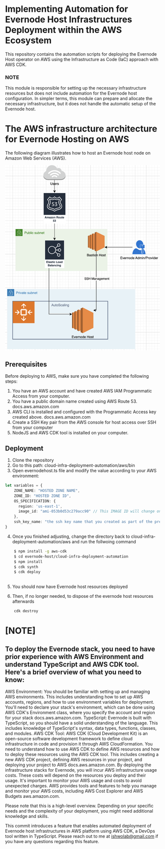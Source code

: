 # Implementing Automation for Evernode Host Infrastructures Deployment within the AWS Ecosystem
This repository contains the automation scripts for deploying the Evernode Host operator on AWS using the Infrastructure as Code (IaC) approach with AWS CDK.

### NOTE  
This module is responsible for setting up the necessary infrastructure resources but does not include automation for the Evernode host configuration. In simpler terms, this module can prepare and allocate the necessary infrastructure, but it does not handle the automatic setup of the Evernode host.


# The AWS infrastructure architecture for Evernode Hosting on AWS
The following diagram illustrates how to host an Evernode host node on Amazon Web Services (AWS).

![Alt Text](./architecture/aws-host.png)


## Prerequisites
Before deploying to AWS, make sure you have completed the following steps:

1. You have an AWS account and have created AWS IAM Programmatic Access from your computer.
2. You have a public domain name created using AWS Route 53. docs.aws.amazon.com
3. AWS CLI is installed and configured with the Programmatic Access key created above. docs.aws.amazon.com  
4. Create a SSH Key pair from the AWS console for host access over SSH from your computer
4. NodeJS and AWS CDK tool is installed on your computer.

## Deployment 

1. Clone the repository 
2. Go to this path: cloud-infra-deployment-automation/aws/bin
3. Open evernodehost.ts file and modify the value according to your AWS environment: 
```typescript 
let variables = {
    ZONE_NAME: "HOSTED ZONE NAME", 
    ZONE_ID: "HOSTED ZONE ID", 
    OS_SPECIFICATION: {
      region: 'us-east-1', 
      image_id: "ami-053b0d53c279acc90" // This IMAGE ID will change on the AWS region that you're deploying from
    }, 
    ssh_key_name: "the ssh key name that you created as part of the pre-requisite steps"
}
```

4. Once you finished adjusting, change the directory back to cloud-infra-deployment-automation/aws and run the follwoing command
```bash 
    $ npm install -g aws-cdk
    $ cd evernode-host/cloud-infra-deployment-automation
    $ npm install
    $ cdk synth
    $ cdk deploy
    

```
5. You should now have Evernode host resources deployed 

6. Then, if no longer needed, to dispose of the evernode host resources afterwards
```bash 
    cdk destroy
```

# [NOTE] 

## To deploy the Evernode stack, you need to have prior experience with AWS Environment and understand TypeScript and AWS CDK tool. Here's a brief overview of what you need to know:

AWS Environment: You should be familiar with setting up and managing AWS environments. This includes understanding how to set up AWS accounts, regions, and how to use environment variables for deployment. You'll need to declare your stack's environment, which can be done using AWS CDK's Environment class, where you specify the account and region for your stack docs.aws.amazon.com.
TypeScript: Evernode is built with TypeScript, so you should have a solid understanding of the language. This includes knowledge of TypeScript's syntax, data types, functions, classes, and modules.
AWS CDK Tool: AWS CDK (Cloud Development Kit) is an open-source software development framework to define cloud infrastructure in code and provision it through AWS CloudFormation. You need to understand how to use AWS CDK to define AWS resources and how to deploy these resources using the AWS CDK tool. This includes creating a new AWS CDK project, defining AWS resources in your project, and deploying your project to AWS docs.aws.amazon.com.
By deploying the infrastructure stacks for Evernode, you will incur AWS infrastructure usage costs. These costs will depend on the resources you deploy and their usage. It's important to monitor your AWS usage and costs to avoid unexpected charges. AWS provides tools and features to help you manage and monitor your AWS costs, including AWS Cost Explorer and AWS Budgets aws.amazon.com.

Please note that this is a high-level overview. Depending on your specific needs and the complexity of your deployment, you might need additional knowledge and skills.



This commit introduces a feature that enables automated deployment of Evernode host infrastructures in AWS platform using AWS CDK, a DevOps tool written in TypeScript. Please reach out to me at ishwolab@gmail.com if you have any questions regarding this feature.